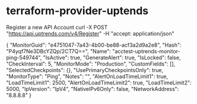 # terraform-provider-uptends

Register a new API Account
curl -X POST "https://api.uptrends.com/v4/Register" -H  "accept: application/json"

{
    "MonitorGuid": "e4751047-7a43-4b00-be88-acf3a2d9a2e8",
    "Hash": "P4yqf7Ne3DBcYZQp/2CT7Q==",
    "Name": "acctest-uptrends-monitor-ping-549744",
    "IsActive": true,
    "GenerateAlert": true,
    "IsLocked": false,
    "CheckInterval": 5,
    "MonitorMode": "Production",
    "CustomFields": [],
    "SelectedCheckpoints": {},
    "UsePrimaryCheckpointsOnly": true,
    "MonitorType": "Ping",
    "Notes": "",
    "AlertOnLoadTimeLimit1": true,
    "LoadTimeLimit1": 2500,
    "AlertOnLoadTimeLimit2": true,
    "LoadTimeLimit2": 5000,
    "IpVersion": "IpV4",
    "NativeIPv6Only": false,
    "NetworkAddress": "8.8.8.8"
}

